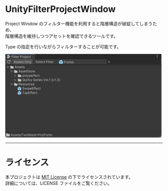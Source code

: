 # UnityFilterProjectWindow

Project Window のフィルター機能を利用すると階層構造が破綻してしまうため、  
階層構造を維持しつつアセットを確認できるツールです。

Type の指定を行いながらフィルターすることが可能です。

<img src="https://github.com/yayorozu/ImageUploader/blob/master/FilterProject/Top.png" width="500" alt="UnityFilterProjectWindow">

---

# ライセンス

本プロジェクトは [MIT License](LICENSE) の下でライセンスされています。  
詳細については、LICENSE ファイルをご覧ください。
